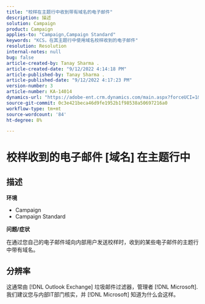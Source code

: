 ```yaml
---
title: "校样在主题行中收到带有域名的电子邮件"
description: 描述
solution: Campaign
product: Campaign
applies-to: "Campaign,Campaign Standard"
keywords: "KCS，在其主题行中使用域名校样收到的电子邮件"
resolution: Resolution
internal-notes: null
bug: false
article-created-by: Tanay Sharma .
article-created-date: "9/12/2022 4:14:18 PM"
article-published-by: Tanay Sharma .
article-published-date: "9/12/2022 4:17:23 PM"
version-number: 3
article-number: KA-14014
dynamics-url: "https://adobe-ent.crm.dynamics.com/main.aspx?forceUCI=1&pagetype=entityrecord&etn=knowledgearticle&id=aacf6bf1-b532-ed11-9db1-002248086735"
source-git-commit: 0c3e421beca46d9fe1952b1f98538a50697216a0
workflow-type: tm+mt
source-wordcount: '84'
ht-degree: 8%

---
```


# 校样收到的电子邮件 [域名] 在主题行中

## 描述


<b>环境</b>

- Campaign
- Campaign Standard




<b>问题/症状</b>

在通过您自己的电子邮件域向内部用户发送校样时，收到的某些电子邮件的主题行中带有域名。


## 分辨率


这通常由 [!DNL Outlook Exchange] 垃圾邮件过滤器，管理者 [!DNL Microsoft]. 我们建议您与内部IT部门核实，并 [!DNL Microsoft] 知道为什么会这样。
